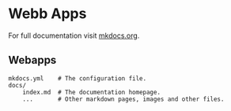 # Webb Apps
For full documentation visit [mkdocs.org](https://www.mkdocs.org).

## Webapps


    mkdocs.yml    # The configuration file.
    docs/
        index.md  # The documentation homepage.
        ...       # Other markdown pages, images and other files.
